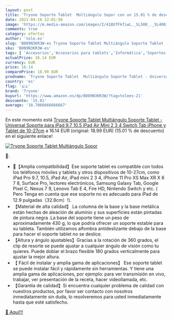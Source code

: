 ```yaml
---
layout: post
title: 'Tryone Soporte Tablet  Multiángulo Sopor con un 15.01 % de descuento'
date: 2021-04-18 22:01:50
image: 'https://m.media-amazon.com/images/I/418UfFkfiwL._SL500_._SL400_.jpg'
comments: true
category: ofertas
author: 'tole.es'
slug: 'B089N3KR3W-es Tryone Soporte Tablet Multiángulo Soporte Tablet -...'
sku: 'B089N3KR3W-es'
tags: [ 'Accesorios','Accesorios para tablets','Informática','Soportes para tablets','ipad','iphone','tryone', ]
actualPrice: 16.14 EUR
currency: EUR
price: 16.14
comparePrice: 18.99 EUR
prodname: 'Tryone Soporte Tablet  Multiángulo Soporte Tablet - Universal Soporte para iPad 9.7  10.5  iPad Air Mini 2 3 4  Switch  Tab  iPhone y Tablet de 10-27cm'
country: 'es'
flag: '🇪🇸'
brand: 'Tryone'
buyurl: 'https://www.amazon.es/dp/B089N3KR3W/?tag=tolees-21'
descuento: '15.01'
average: '18.7066666666667'
---
```


En este momento está [Tryone Soporte Tablet  Multiángulo Soporte Tablet - Universal Soporte para iPad 9.7  10.5  iPad Air Mini 2 3 4  Switch  Tab  iPhone y Tablet de 10-27cm](https://www.amazon.es/dp/B089N3KR3W/?tag=tolees-21) a 16.14 EUR (original: 18.99 EUR) (15.01 %  de descuento) en el siguiente enlace!

[![Tryone Soporte Tablet  Multiángulo Sopor](https://m.media-amazon.com/images/I/418UfFkfiwL._SL500_._SL400_.jpg)](https://www.amazon.es/dp/B089N3KR3W/?tag=tolees-21)

🔎:

- 【Amplia compatibilidad】Ese soporte tablet es compatible con todos los teléfonos móviles y tablets y otros dispositivos de 10-27cm, como iPad Pro 9.7, 10.5, iPad Air, iPad mini 2 3 4, iPhone 11 Pro XS Max XR X 6 7 8, Surface Pro, lectores electrónicos, Samsung Galaxy Tab, Google Pixel C, Nexus 7 9, Lenovo Tab E 4, Fire HD, Nintendo Switch y etc. ( Pero Tenga en cuenta que ese soporte no es adecuado para iPad de 12.9 pulgadas（32.8cm）!).
- 【Material de alta calidad】 La columna de la base y la base metálica están hechas de aleación de aluminio y sus superficies están pintadas de pintura negra .La base del soporte tiene un peso de aproximadamente 430 g, lo que podría ofrecer un soporte estable para su tableta. También utilizamos alfombra antideslizante debajo de la base para hacer el soporte tablet no se deslice.
- 【Altura y ángulo ajustables】Gracias a la rotación de 360 grados, el clip de resorte se puede ajustar a cualquier ángulo de visión como tu quieres. Puede doblar el brazo flexible 180 grados verticalmente para ajustar la mejor altura.
- 【 Fácil de instalar y amplia gama de aplicaciones】 Ese soporte tablet se puede instalar fácil y rápidamente sin herramientas. Y tiene una amplia gama de aplicaciones, por ejemplo: para ver transmisión en vivo, trabajar, ver presentación de la receta, hacer videollamada, etc.
- 【Garantía de calidad】Si encuentra cualquier problema de calidad con nuestros productos, por favor ser contacto con nosotros inmediatamente sin duda, lo resolveremos para usted inmediatamente hasta que esté satisfecho.

[🛒 Aquí!!!](https://www.amazon.es/dp/B089N3KR3W/?tag=tolees-21)
